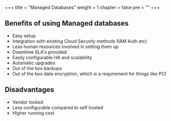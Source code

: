 +++
title = "Managed Databases"
weight = 1
chapter = false
pre = ""
+++

## Benefits of using Managed databases
* Easy setup
* Integration with existing Cloud Security methods (IAM Auth etc)
* Less human resources involved in setting them up
* Downtime SLA's provided
* Easily configurable HA and scalability
* Automatic upgrades
* Out of the box backups
* Out of the box data encryption, which is a requirement for things like PCI

## Disadvantages
* Vendor locked
* Less configurable compared to self hosted
* Higher running cost
